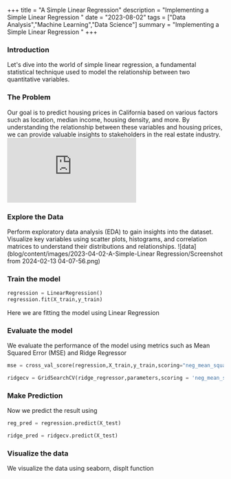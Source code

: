 +++
title = "A Simple Linear Regression"
description = "Implementing a Simple Linear Regression "
date = "2023-08-02"
tags = ["Data Analysis","Machine Learning","Data Science"]
summary = "Implementing a Simple Linear Regression "
+++

### Introduction

Let's dive into the world of simple linear regression, a fundamental statistical technique used to model the relationship between two quantitative variables.

### The Problem

Our goal is to predict housing prices in California based on various factors such as location, median income, housing density, and more. By understanding the relationship between these variables and housing prices, we can provide valuable insights to stakeholders in the real estate industry.
![comma](https://scikit-learn.org/stable/modules/generated/sklearn.datasets.fetch_california_housing.html)


### Explore the Data

Perform exploratory data analysis (EDA) to gain insights into the dataset. Visualize key variables using scatter plots, histograms, and correlation matrices to understand their distributions and relationships.
![data](blog/content/images/2023-04-02-A-Simple-Linear Regression/Screenshot from 2024-02-13 04-07-56.png)
### Train the model

```py
regression = LinearRegression()
regression.fit(X_train,y_train)
```
Here we are fitting the model using Linear Regression

### Evaluate the model

We evaluate the performance of the model using metrics such as Mean Squared Error (MSE) and Ridge Regressor

```py
mse = cross_val_score(regression,X_train,y_train,scoring="neg_mean_squared_error", cv = 10)
```
```py
ridgecv = GridSearchCV(ridge_regressor,parameters,scoring = 'neg_mean_squared_error', cv = 5)
```

### Make Prediction
Now we predict the result using 

```py
reg_pred = regression.predict(X_test)
```
```py
ridge_pred = ridgecv.predict(X_test)
```

### Visualize the data

We visualize the data using seaborn, displt function


